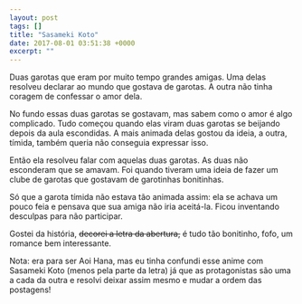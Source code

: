 ```yaml
---
layout: post
tags: []
title: "Sasameki Koto"
date: 2017-08-01 03:51:38 +0000
excerpt: ""
---
```


Duas garotas que eram por muito tempo grandes amigas. Uma delas resolveu declarar ao mundo que gostava de garotas. A outra não tinha coragem de confessar o amor dela.

No fundo essas duas garotas se gostavam, mas sabem como o amor é algo complicado. Tudo começou quando elas viram duas garotas se beijando depois da aula escondidas. A mais animada delas gostou da ideia, a outra, tímida, também queria não conseguia expressar isso.

Então ela resolveu falar com aquelas duas garotas. As duas não esconderam que se amavam. Foi quando tiveram uma ideia de fazer um clube de garotas que gostavam de garotinhas bonitinhas.

Só que a garota tímida não estava tão animada assim: ela se achava um pouco feia e pensava que sua amiga não iria aceitá-la. Ficou inventando desculpas para não participar.

Gostei da história, <strike>decorei a letra da abertura,</strike> é tudo tão bonitinho, fofo, um romance bem interessante.

Nota: era para ser Aoi Hana, mas eu tinha confundi esse anime com Sasameki Koto (menos pela parte da letra) já que as protagonistas são uma a cada da outra e resolvi deixar assim mesmo e mudar a ordem das postagens!
